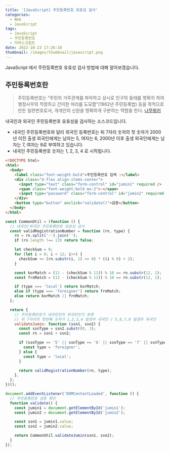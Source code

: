 ```yaml
---
title: '[JavaScript] 주민등록번호 유효성 검사'
categories:
  - Web
  - JavaScript
tags:
  - JavaScript
  - 주민등록번호
  - 자바스크립트
date: 2022-10-23 17:26:18
thumbnail: /images/thumbnail/javascript.png
---
```


JavaScript 에서 주민등록번호 유효성 검사 방법에 대해 알아보겠습니다.

## 주민등록번호란

> 주민등록번호는 “주민의 거주관계를 파악하고 상시로 인구의 동태를 명확히 하여 행정사무의 적정하고 간이한 처리를 도모함”(1962년 주민등록법) 등을 목적으로 만든 일련번호로서, 개개인의 신원을 명확하게 구분하는 역할을 한다.
> [나무위키](https://namu.wiki/w/%EC%A3%BC%EB%AF%BC%EB%93%B1%EB%A1%9D%EB%B2%88%ED%98%B8)

내국인과 외국인 주민등록번호 유효성을 검사하는 소스코드입니다.

- 내국인 주민등록번호와 달리 외국인 등록번호는 뒤 7자리 숫자의 첫 숫자가 2000년 이전 출생 외국인에게는 남자는 5, 여자는 6, 2000년 이후 출생 외국인에게는 남자는 7, 여자는 8로 부여하고 있습니다.
- 내국인 주민등록번호 숫자는 1, 2, 3, 4 로 시작됩니다.

```html
<!DOCTYPE html>
<html>
  <body>
    <label class="font-weight-bold">주민등록번호 입력 :</label>
    <div class="d-flex align-items-center">
      <input type="text" class="form-control" id="jumin1" required />
      <span class="font-weight-bold mx-2">-</span>
      <input type="password" class="form-control" id="jumin2" required />
    </div>
    <button type="button" onclick="validate()">검증</button>
  </body>
</html>
```

```js
const CommonUtil = (function () {
  // 내국인/외국인 주민등록번호 유효성 검사
  const validRegistrationNumber = function (rn, type) {
    rn = rn.split('-').join('');
    if (rn.length !== 13) return false;

    let checkSum = 0;
    for (let i = 0; i < 12; i++) {
      checkSum += (rn.substr(i, 1) >> 0) * ((i % 8) + 2);
    }

    const korMatch = (11 - (checkSum % 11)) % 10 == rn.substr(12, 1);
    const frnMatch = (13 - (checkSum % 11)) % 10 == rn.substr(12, 1);

    if (type === 'local') return korMatch;
    else if (type === 'foreigner') return frnMatch;
    else return korMatch || frnMatch;
  };

  return {
    // 주민등록번호가 내국민인지 외국인인지 분류
    // 뒤 7자리의 첫번째 숫자가 1,2,3,4 일경우 내국인 / 5,6,7,8 일경우 외국인
    validateJumin: function (ssn1, ssn2) {
      const ssnType = ssn2.substr(0, 1);
      const rn = ssn1 + ssn2;

      if (ssnType == '5' || ssnType == '6' || ssnType == '7' || ssnType == '8') {
        const type = 'foreigner';
      } else {
        const type = 'local';
      }

      return validRegistrationNumber(rn, type);
    },
  };
})();

document.addEventListener('DOMContentLoaded', function () {
  // 주민등록번호 검증 확인
  function validate() {
    const jumin1 = document.getElementById('jumin1');
    const jumin2 = document.getElementById('jumin2');

    const ssn1 = jumin1.value;
    const ssn2 = jumin2.value;

    return CommonUtil.validateJumin(ssn1, ssn2);
  }
});
```
